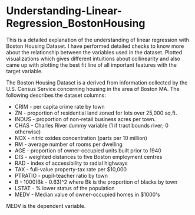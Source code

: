 # Understanding-Linear-Regression_BostonHousing
This is a detailed explanation of the understanding of linear regression with Boston Housing Dataset. I have performed detailed checks to know more about the relationship between the variables used in the dataset. Plotted visualizations which gives different intuitions about collinearity and also came up with plotting the best fit line of all important features with the target variable. 


The Boston Housing Dataset is a derived from information collected by the U.S. Census Service concerning housing in the area of Boston MA. The following describes the dataset columns:

* CRIM - per capita crime rate by town
* ZN - proportion of residential land zoned for lots over 25,000 sq.ft.
* INDUS - proportion of non-retail business acres per town.
* CHAS - Charles River dummy variable (1 if tract bounds river; 0 otherwise)
* NOX - nitric oxides concentration (parts per 10 million)
* RM - average number of rooms per dwelling
* AGE - proportion of owner-occupied units built prior to 1940
* DIS - weighted distances to five Boston employment centres
* RAD - index of accessibility to radial highways
* TAX - full-value property-tax rate per \$10,000
* PTRATIO - pupil-teacher ratio by town
* B - 1000(Bk - 0.63)^2 where Bk is the proportion of blacks by town
* LSTAT - % lower status of the population
* MEDV - Median value of owner-occupied homes in $1000's

MEDV is the dependent variable.
